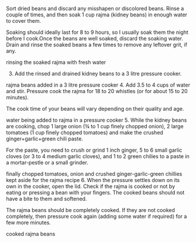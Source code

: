 Sort dried beans and discard any misshapen or discolored beans. Rinse a couple of times, and then soak 1 cup rajma (kidney beans) in enough water to cover them.

Soaking should ideally last for 8 to 9 hours, so I usually soak them the night before I cook.Once the beans are well soaked, discard the soaking water. Drain and rinse the soaked beans a few times to remove any leftover grit, if any.

rinsing the soaked rajma with fresh water

3. Add the rinsed and drained kidney beans to a 3 litre pressure cooker.

rajma beans added in a 3 litre pressure cooker
4. Add 3.5 to 4 cups of water and stir. Pressure cook the rajma for 18 to 20 whistles (or for about 15 to 20 minutes).

The cook time of your beans will vary depending on their quality and age.

water being added to rajma in a pressure cooker
5. While the kidney beans are cooking, chop 1 large onion (¾ to 1 cup finely chopped onion), 2 large tomatoes (1 cup finely chopped tomatoes) and make the crushed ginger+garlic+green chili paste.

For the paste, you need to crush or grind 1 inch ginger, 5 to 6 small garlic cloves (or 3 to 4 medium garlic cloves), and 1 to 2 green chilies to a paste in a mortar-pestle or a small grinder.

finally chopped tomatoes, onion and crushed ginger-garlic-green chillies kept aside for the rajma recipe
6. When the pressure settles down on its own in the cooker, open the lid. Check if the rajma is cooked or not by eating or pressing a bean with your fingers. The cooked beans should not have a bite to them and softened.

The rajma beans should be completely cooked. If they are not cooked completely, then pressure cook again (adding some water if required) for a few more minutes.

cooked rajma beans